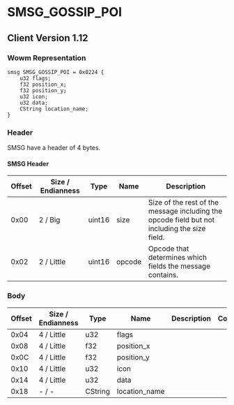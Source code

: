 # SMSG_GOSSIP_POI

## Client Version 1.12

### Wowm Representation
```rust,ignore
smsg SMSG_GOSSIP_POI = 0x0224 {
    u32 flags;
    f32 position_x;
    f32 position_y;
    u32 icon;
    u32 data;
    CString location_name;
}
```
### Header

SMSG have a header of 4 bytes.

#### SMSG Header

| Offset | Size / Endianness | Type   | Name   | Description |
| ------ | ----------------- | ------ | ------ | ----------- |
| 0x00   | 2 / Big           | uint16 | size   | Size of the rest of the message including the opcode field but not including the size field.|
| 0x02   | 2 / Little        | uint16 | opcode | Opcode that determines which fields the message contains.|

### Body

| Offset | Size / Endianness | Type | Name | Description | Comment |
| ------ | ----------------- | ---- | ---- | ----------- | ------- |
| 0x04 | 4 / Little | u32 | flags |  |  |
| 0x08 | 4 / Little | f32 | position_x |  |  |
| 0x0C | 4 / Little | f32 | position_y |  |  |
| 0x10 | 4 / Little | u32 | icon |  |  |
| 0x14 | 4 / Little | u32 | data |  |  |
| 0x18 | - / - | CString | location_name |  |  |

